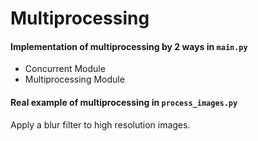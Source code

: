 # Multiprocessing
#### Implementation of multiprocessing by 2 ways in ```main.py```
* Concurrent Module
* Multiprocessing Module
#### Real example of multiprocessing in ```process_images.py```
Apply a blur filter to high resolution images.
